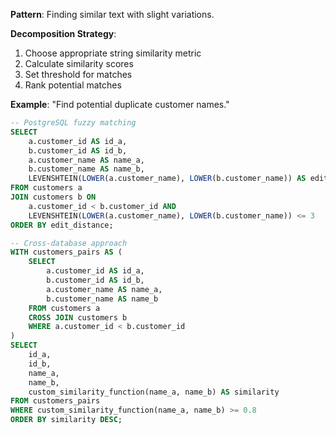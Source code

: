 **Pattern**: Finding similar text with slight variations.

**Decomposition Strategy**:

1. Choose appropriate string similarity metric
2. Calculate similarity scores
3. Set threshold for matches
4. Rank potential matches

**Example**: "Find potential duplicate customer names."

```SQL
-- PostgreSQL fuzzy matching
SELECT
    a.customer_id AS id_a,
    b.customer_id AS id_b,
    a.customer_name AS name_a,
    b.customer_name AS name_b,
    LEVENSHTEIN(LOWER(a.customer_name), LOWER(b.customer_name)) AS edit_distance
FROM customers a
JOIN customers b ON
    a.customer_id < b.customer_id AND
    LEVENSHTEIN(LOWER(a.customer_name), LOWER(b.customer_name)) <= 3
ORDER BY edit_distance;

-- Cross-database approach
WITH customers_pairs AS (
    SELECT
        a.customer_id AS id_a,
        b.customer_id AS id_b,
        a.customer_name AS name_a,
        b.customer_name AS name_b
    FROM customers a
    CROSS JOIN customers b
    WHERE a.customer_id < b.customer_id
)
SELECT
    id_a,
    id_b,
    name_a,
    name_b,
    custom_similarity_function(name_a, name_b) AS similarity
FROM customers_pairs
WHERE custom_similarity_function(name_a, name_b) >= 0.8
ORDER BY similarity DESC;
```